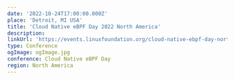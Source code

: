 ```yaml
---
date: '2022-10-24T17:00:00.000Z'
place: 'Detroit, MI USA'
title: 'Cloud Native eBPF Day 2022 North America'
description:
linkUrl: 'https://events.linuxfoundation.org/cloud-native-ebpf-day-north-america/program/schedule/'
type: Conference
ogImage: ogImage.jpg
conference: Cloud Native eBPF Day
region: North America
---
```

